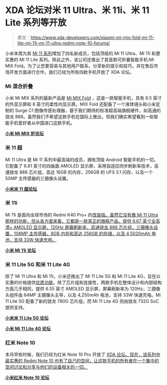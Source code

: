# XDA 论坛对米 11 Ultra、米 11i、米 11 Lite 系列等开放

> 原文：<https://www.xda-developers.com/xiaomi-mi-mix-fold-mi-11-lite-mi-11i-mi-11-ultra-redmi-note-10-forums/>

小米本周为其 [Mi 11 系列](https://www.xda-developers.com/xiaomi-mi-11/)增加了四名新成员，包括顶级的 Mi 11 Ultra、Mi 11i 和更实惠的 Mi 11 Lite 系列。除此之外，该公司还推出了其首款可折叠智能手机:Mi MIX Fold。为了让您更容易与其他用户联系，分享新的提示和技巧，并在售后市场开发方面进行合作，我们已经为所有四款手机开放了 XDA 论坛。

### Mi 混合折叠

小米 Mi MIX 系列的最新产品是 [Mi MIX Fold](https://www.xda-developers.com/xiaomi-mi-mix-fold-launch/) ，这是一款智能手机，具有 6.5 英寸的外显示屏和 8 英寸的柔性内显示屏。MIX Fold 还配备了一个液体镜头和小米定制的 Surge C1 图像传感处理器，基于我们期待的标准超高端旗舰硬件，如高通的骁龙 888。虽然我们不希望这款手机在国际上推出，但我们确实希望看到一些智能手机爱好者从中国进口这款手机。

**[小米 Mi MIX 折论坛](https://forum.xda-developers.com/f/xiaomi-mi-mix-fold.12201/)**

### 米 11 超

Mi 11 Ultra 是 Mi 11 系列中最高端的成员，拥有顶级 Android 智能手机的一切。它配备了 6.81 英寸的四曲面 AMOLED 显示屏，采用自适应同步刷新率技术，高通骁龙 888 芯片组，高达 16GB 的内存，256GB 的 UFS 3.1 闪存，以及一个 50MP 主传感器的三摄像头设置。

**[小米米 11 超论坛](https://forum.xda-developers.com/f/xiaomi-mi-11-ultra.12139/)**

### 米 11i

Mi 11i 是面向全球市场的 Redmi K40 Pro+ 的[改装版。虽然它没有像 Mi 11 Ultra 那样的功能，但从各方面来看，它都是一款真正的旗舰产品，提供 6.67 英寸全高清+ AMOLED 显示屏，120Hz 屏幕刷新率，高通骁龙 888 芯片组，三摄像头设置，108MP 主传感器，8GB 内存和高达 256GB 的存储，以及 4,5020mAh 电池，支持 33W 快速充电。](https://www.xda-developers.com/xiaomi-mi-11i/)

**[小米 Mi 11i 论坛](https://forum.xda-developers.com/f/xiaomi-mi-11i-11x-redmi-k40-pro.12191/)**

### 米 11 Lite 5G 和米 11 Lite 4G

除了 Mi 11 Ultra 和 Mi 11i，小米还推出了 Mi 11 Lite 5G 和 Mi 11 Lite 4G，旨在以实惠的价格提供[优质功能](https://www.xda-developers.com/xiaomi-mi-11-lite/)。除了芯片组和连接性，两款手机在整体设计和内部结构方面几乎相同，提供 6.55 英寸 AMOLED 显示屏，屏幕刷新率为 120Hz，三摄像头组件由 64MP 主摄像头主导，以及 4,250mAh 电池，支持 33W 快速充电。Mi 11 Lite 5G 配备了新的骁龙 780G 芯片组，而 Mi 11 Lite 4G 则由骁龙 732G SoC 提供支持。

**[小米米 11 Lite 5G 论坛](https://forum.xda-developers.com/f/xiaomi-mi-11-lite-5g.12189/)**

**[小米 Mi 11 Lite 4G 论坛](https://forum.xda-developers.com/f/xiaomi-mi-11-lite-4g.12187/)**

### 红米 Note 10

本月早些时候，我们已经为红米 Note 10 Pro 开放了 [XDA 论坛。现在，该系列中最实惠的 Redmi Note 10 也有了自己的空间，让这款手机的所有者在一个集中的空间讨论和分享与他们的设备相关的一切。](https://www.xda-developers.com/xda-forums-open-redmi-note-10-pro-realme-x7-galaxy-a32-f62-moto-g30-more/)

**[小米红米 Note 10 论坛](https://forum.xda-developers.com/f/redmi-note-10.12197/)**